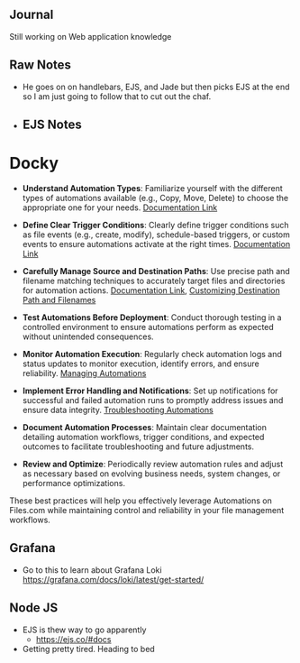 ## Journal
Still working on Web application knowledge 

## Raw Notes
- He goes on on handlebars, EJS, and Jade but then picks EJS at the end so I am just going to follow that to cut out the chaf.
- EJS Notes
	- 
# Docky

- **Understand Automation Types**: Familiarize yourself with the different types of automations available (e.g., Copy, Move, Delete) to choose the appropriate one for your needs. [Documentation Link](https://www.files.com/docs/automations/automation-types)
    
- **Define Clear Trigger Conditions**: Clearly define trigger conditions such as file events (e.g., create, modify), schedule-based triggers, or custom events to ensure automations activate at the right times. [Documentation Link](https://www.files.com/docs/automations/automation-triggers)
    
- **Carefully Manage Source and Destination Paths**: Use precise path and filename matching techniques to accurately target files and directories for automation actions. [Documentation Link](https://www.files.com/docs/automations/matching-source-path-and-filenames), [Customizing Destination Path and Filenames](https://www.files.com/docs/automations/customizing-destination-path-and-filenames)
    
- **Test Automations Before Deployment**: Conduct thorough testing in a controlled environment to ensure automations perform as expected without unintended consequences.
    
- **Monitor Automation Execution**: Regularly check automation logs and status updates to monitor execution, identify errors, and ensure reliability. [Managing Automations](https://www.files.com/docs/automations/managing-automations)
    
- **Implement Error Handling and Notifications**: Set up notifications for successful and failed automation runs to promptly address issues and ensure data integrity. [Troubleshooting Automations](https://www.files.com/docs/automations/troubleshooting-automations)
    
- **Document Automation Processes**: Maintain clear documentation detailing automation workflows, trigger conditions, and expected outcomes to facilitate troubleshooting and future adjustments.
    
- **Review and Optimize**: Periodically review automation rules and adjust as necessary based on evolving business needs, system changes, or performance optimizations.
    

These best practices will help you effectively leverage Automations on Files.com while maintaining control and reliability in your file management workflows.


## Grafana
- Go to this to learn about Grafana Loki https://grafana.com/docs/loki/latest/get-started/

## Node JS
- EJS is thew way to go apparently
	- https://ejs.co/#docs
- Getting pretty tired. Heading to bed

